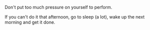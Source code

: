 
Don't put too much pressure on yourself to perform. 

If you can't do it that afternoon, go to sleep (a lot), wake up the next morning and get it done.
